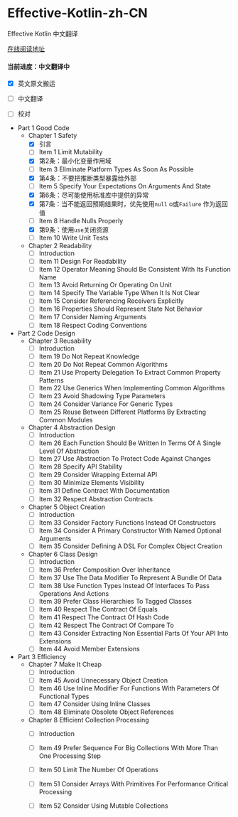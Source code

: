 # Effective-Kotlin-zh-CN

Effective Kotlin 中文翻译

[在线阅读地址](https://maxzmeng.github.io/Effective-Kotlin-zh-CN/index.html)

#### 当前进度：中文翻译中
- [x] 英文原文搬运
- [ ] 中文翻译
- [ ] 校对




- Part 1 Good Code
    - Chapter 1 Safety
        - [x] 引言
        - [ ] Item 1 Limit Mutability
        - [x] 第2条：最小化变量作用域
        - [ ] Item 3 Eliminate Platform Types As Soon As Possible
        - [x] 第4条：不要把推断类型暴露给外部
        - [ ] Item 5 Specify Your Expectations On Arguments And State
        - [x] 第6条：尽可能使用标准库中提供的异常
        - [x] 第7条：当不能返回预期结果时，优先使用`null` o或`Failure` 作为返回值
        - [ ] Item 8 Handle Nulls Properly
        - [x] 第9条：使用`use`关闭资源
        - [ ] Item 10 Write Unit Tests
    - Chapter 2 Readability
        - [ ] Introduction
        - [ ] Item 11 Design For Readability
        - [ ] Item 12 Operator Meaning Should Be Consistent With Its Function Name
        - [ ] Item 13 Avoid Returning Or Operating On Unit
        - [ ] Item 14 Specify The Variable Type When It Is Not Clear
        - [ ] Item 15 Consider Referencing Receivers Explicitly
        - [ ] Item 16 Properties Should Represent State Not Behavior
        - [ ] Item 17 Consider Naming Arguments
        - [ ] Item 18 Respect Coding Conventions
- Part 2 Code Design
    - Chapter 3 Reusability
        - [ ] Introduction
        - [ ] Item 19 Do Not Repeat Knowledge
        - [ ] Item 20 Do Not Repeat Common Algorithms
        - [ ] Item 21 Use Property Delegation To Extract Common Property Patterns
        - [ ] Item 22 Use Generics When Implementing Common Algorithms
        - [ ] Item 23 Avoid Shadowing Type Parameters
        - [ ] Item 24 Consider Variance For Generic Types
        - [ ] Item 25 Reuse Between Different Platforms By Extracting Common Modules
    - Chapter 4 Abstraction Design
        - [ ] Introduction
        - [ ] Item 26 Each Function Should Be Written In Terms Of A Single Level Of Abstraction
        - [ ] Item 27 Use Abstraction To Protect Code Against Changes
        - [ ] Item 28 Specify API Stability
        - [ ] Item 29 Consider Wrapping External API
        - [ ] Item 30 Minimize Elements Visibility
        - [ ] Item 31 Define Contract With Documentation
        - [ ] Item 32 Respect Abstraction Contracts
    - Chapter 5 Object Creation
        - [ ] Introduction
        - [ ] Item 33 Consider Factory Functions Instead Of Constructors
        - [ ] Item 34 Consider A Primary Constructor With Named Optional Arguments
        - [ ] Item 35 Consider Defining A DSL For Complex Object Creation
    - Chapter 6 Class Design
        - [ ] Introduction
        - [ ] Item 36 Prefer Composition Over Inheritance
        - [ ] Item 37 Use The Data Modifier To Represent A Bundle Of Data
        - [ ] Item 38 Use Function Types Instead Of Interfaces To Pass Operations And Actions
        - [ ] Item 39 Prefer Class Hierarchies To Tagged Classes
        - [ ] Item 40 Respect The Contract Of Equals
        - [ ] Item 41 Respect The Contract Of Hash Code
        - [ ] Item 42 Respect The Contract Of Compare To
        - [ ] Item 43 Consider Extracting Non Essential Parts Of Your API Into Extensions
        - [ ] Item 44 Avoid Member Extensions
- Part 3 Efficiency
    - Chapter 7 Make It Cheap
        - [ ] Introduction
        - [ ] Item 45 Avoid Unnecessary Object Creation
        - [ ] Item 46 Use Inline Modifier For Functions With Parameters Of Functional Types
        - [ ] Item 47 Consider Using Inline Classes
        - [ ] Item 48 Eliminate Obsolete Object References
    - Chapter 8 Efficient Collection Processing
        - [ ] Introduction
        - [ ] Item 49 Prefer Sequence For Big Collections With More Than One Processing Step
        - [ ] Item 50 Limit The Number Of Operations
        - [ ] Item 51 Consider Arrays With Primitives For Performance Critical Processing
        - [ ] Item 52 Consider Using Mutable Collections


